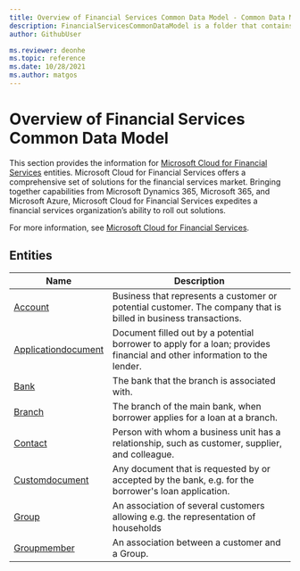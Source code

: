 ```yaml
---
title: Overview of Financial Services Common Data Model - Common Data Model | Microsoft Docs
description: FinancialServicesCommonDataModel is a folder that contains standard entities related to the Common Data Model.
author: GithubUser

ms.reviewer: deonhe
ms.topic: reference
ms.date: 10/28/2021
ms.author: matgos
---
```


# Overview of Financial Services Common Data Model

This section provides the information for [Microsoft Cloud for Financial Services](/dynamics365/industry/financial-services/overview) entities. Microsoft Cloud for Financial Services offers a comprehensive set of solutions for the financial services market. Bringing together capabilities from Microsoft Dynamics 365, Microsoft 365, and Microsoft Azure, Microsoft Cloud for Financial Services expedites a financial services organization’s ability to roll out solutions.

For more information, see [Microsoft Cloud for Financial Services](/dynamics365/industry/financial-services/overview).

## Entities

|Name|Description|
|---|---|
|[Account](Account.md)|Business that represents a customer or potential customer. The company that is billed in business transactions.|
|[Applicationdocument](Applicationdocument.md)|Document filled out by a potential borrower to apply for a loan; provides financial and other information to the lender.|
|[Bank](Bank.md)|The bank that the branch is associated with.|
|[Branch](Branch.md)|The branch of the main bank, when borrower applies for a loan at a branch.|
|[Contact](Contact.md)|Person with whom a business unit has a relationship, such as customer, supplier, and colleague.|
|[Customdocument](Customdocument.md)|Any document that is requested by or accepted by the bank, e.g. for the borrower's loan application.|
|[Group](Group.md)|An association of several customers allowing e.g. the representation of households|
|[Groupmember](Groupmember.md)|An association between a customer and a Group.|
